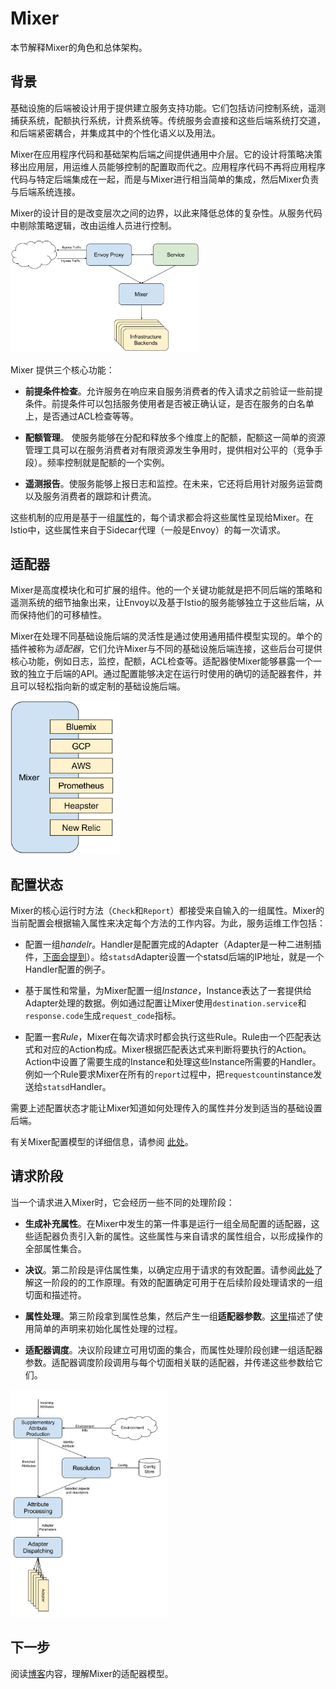 # Mixer

本节解释Mixer的角色和总体架构。

## 背景

基础设施的后端被设计用于提供建立服务支持功能。它们包括访问控制系统，遥测捕获系统，配额执行系统，计费系统等。传统服务会直接和这些后端系统打交道，和后端紧密耦合，并集成其中的个性化语义以及用法。

Mixer在应用程序代码和基础架构后端之间提供通用中介层。它的设计将策略决策移出应用层，用运维人员能够控制的配置取而代之。应用程序代码不再将应用程序代码与特定后端集成在一起，而是与Mixer进行相当简单的集成，然后Mixer负责与后端系统连接。

Mixer的设计目的是改变层次之间的边界，以此来降低总体的复杂性。从服务代码中剔除策略逻辑，改由运维人员进行控制。

<img style="max-width:60%;" src="./img/mixer/traffic.svg" alt="Showing the flow of traffic through Mixer." title="Mixer Traffic Flow">

Mixer 提供三个核心功能：

- **前提条件检查**。允许服务在响应来自服务消费者的传入请求之前验证一些前提条件。前提条件可以包括服务使用者是否被正确认证，是否在服务的白名单上，是否通过ACL检查等等。

- **配额管理**。 使服务能够在分配和释放多个维度上的配额，配额这一简单的资源管理工具可以在服务消费者对有限资源发生争用时，提供相对公平的（竞争手段）。频率控制就是配额的一个实例。

- **遥测报告**。使服务能够上报日志和监控。在未来，它还将启用针对服务运营商以及服务消费者的跟踪和计费流。

这些机制的应用是基于一组[属性](attributes.md)的，每个请求都会将这些属性呈现给Mixer。在Istio中，这些属性来自于Sidecar代理（一般是Envoy）的每一次请求。

## 适配器

Mixer是高度模块化和可扩展的组件。他的一个关键功能就是把不同后端的策略和遥测系统的细节抽象出来，让Envoy以及基于Istio的服务能够独立于这些后端，从而保持他们的可移植性。

Mixer在处理不同基础设施后端的灵活性是通过使用通用插件模型实现的。单个的插件被称为*适配器*，它们允许Mixer与不同的基础设施后端连接，这些后台可提供核心功能，例如日志，监控，配额，ACL检查等。适配器使Mixer能够暴露一个一致的独立于后端的API。通过配置能够决定在运行时使用的确切的适配器套件，并且可以轻松指向新的或定制的基础设施后端。

<img style="max-width:35%;" src="./img/mixer/adapters.svg" alt="Showing Mixer with adapters." title="Mixer and its Adapters">

## 配置状态

Mixer的核心运行时方法（`Check`和`Report`）都接受来自输入的一组属性。Mixer的当前配置会根据输入属性来决定每个方法的工作内容。为此，服务运维工作包括：

- 配置一组*handelr*。Handler是配置完成的Adapter（Adapter是一种二进制插件，[下面会提到](mixer.md#adapters)）。给`statsd`Adapter设置一个statsd后端的IP地址，就是一个Handler配置的例子。

- 基于属性和常量，为Mixer配置一组*Instance*，Instance表达了一套提供给Adapter处理的数据。例如通过配置让Mixer使用`destination.service`和`response.code`生成`request_code`指标。

- 配置一套*Rule*，Mixer在每次请求时都会执行这些Rule。Rule由一个匹配表达式和对应的Action构成。Mixer根据匹配表达式来判断将要执行的Action。Action中设置了需要生成的Instance和处理这些Instance所需要的Handler。例如一个Rule要求Mixer在所有的`report`过程中，把`requestcount`instance发送给`statsd`Handler。

需要上述配置状态才能让Mixer知道如何处理传入的属性并分发到适当的基础设置后端。

有关Mixer配置模型的详细信息，请参阅 [此处](./mixer-config.md)。

## 请求阶段

当一个请求进入Mixer时，它会经历一些不同的处理阶段：

- **生成补充属性**。在Mixer中发生的第一件事是运行一组全局配置的适配器，这些适配器负责引入新的属性。这些属性与来自请求的属性组合，以形成操作的全部属性集合。

- **决议**。第二阶段是评估属性集，以确定应用于请求的有效配置。请参阅[此处](./mixer-config.md#决议)了解这一阶段的的工作原理。有效的配置确定可用于在后续阶段处理请求的一组切面和描述符。

- **属性处理**。第三阶段拿到属性总集，然后产生一组**适配器参数**。[这里](./mixer-config.md)描述了使用简单的声明来初始化属性处理的过程。

- **适配器调度**。决议阶段建立可用切面的集合，而属性处理阶段创建一组适配器参数。适配器调度阶段调用与每个切面相关联的适配器，并传递这些参数给它们。

<img style="max-width:50%;" src="./img/mixer/phases.svg" alt="Phases of Mixer request processing." title="Request Phases" />

## 下一步

阅读[博客](https://istio.io/blog/mixer-adapter-model.html)内容，理解Mixer的适配器模型。
